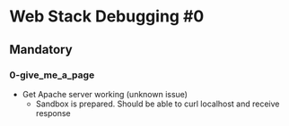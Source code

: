 # Web Stack Debugging #0

## Mandatory

### 0-give_me_a_page
- Get Apache server working (unknown issue)
    - Sandbox is prepared. Should be able to curl localhost and receive response
